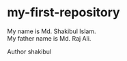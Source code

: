 # my-first-repository
My name is Md. Shakibul Islam. <br>
My father name is Md. Raj Ali.

Author shakibul
